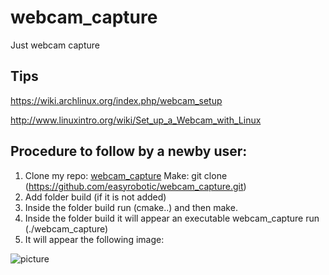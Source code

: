 # webcam_capture
Just webcam capture

## Tips
https://wiki.archlinux.org/index.php/webcam_setup

http://www.linuxintro.org/wiki/Set_up_a_Webcam_with_Linux

## Procedure to follow by a newby user:

1. Clone my repo: [webcam_capture](https://github.com/easyrobotic/webcam_capture.git) 
   Make: git clone (https://github.com/easyrobotic/webcam_capture.git)
2. Add folder build (if it is not added)
3. Inside the folder build run (cmake..) and then make.
4. Inside the folder build it will appear an executable webcam_capture run (./webcam_capture)
5. It will appear the following image:

![picture](webcam_capture/image.png)

